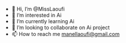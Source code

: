 - 👋 Hi, I’m @MissLaoufi
- 👀 I’m interested in Ai 
- 🌱 I’m currently learning Ai
- 💞️ I’m looking to collaborate on Ai project
- 📫 How to reach me manellaoufi@gmail.com

<!---
MissLaoufi/MissLaoufi is a ✨ special ✨ repository because its `README.md` (this file) appears on your GitHub profile.
You can click the Preview link to take a look at your changes.
--->
